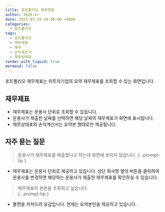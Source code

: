 ```yaml
---
title: 포트폴리오 재무제표
author: dkdk.kr
date: 2025-07-29 16:00:00 +0800
categories:
  - 포트폴리오
tags:
  - 포트폴리오
  - 재무제표
  - 재무
  - 손익계산서
  - 재무상태표
render_with_liquid: true
mermaid: false
---
```

포트폴리오 재무제표는 피투자기업의 요약 재무제표를 조회할 수 있는 화면입니다.


## 재무제표
- 재무제표는 운용사 단위로 조회할 수 있습니다.
- 운용사가 제출한 날짜를 선택하면 해당 날짜의 재무제표가 화면에 표시됩니다. 
- 재무상태표와 손익계산서는 요약본 형태로만 제공됩니다. 

## 자주 묻는 질문

> 운용사가 재무제표를 제출했다고 하는데 화면에 보이지 않습니다. 
{: .prompt-tip }
- 재무제표는 운용사 단위로 제공하고 있습니다. 상단 회사명 옆의 버튼을 클릭하여 운용사를 변경하면 해당하는 운용사가 제출한 재무제표를 확인하실 수 있습니다. 

>재무제표의 원본을 조회하고 싶습니다.  
{: .prompt-tip }
- 불편을 끼쳐드려 유감입니다. 현재는 요약본만을 제공하고 있습니다.  